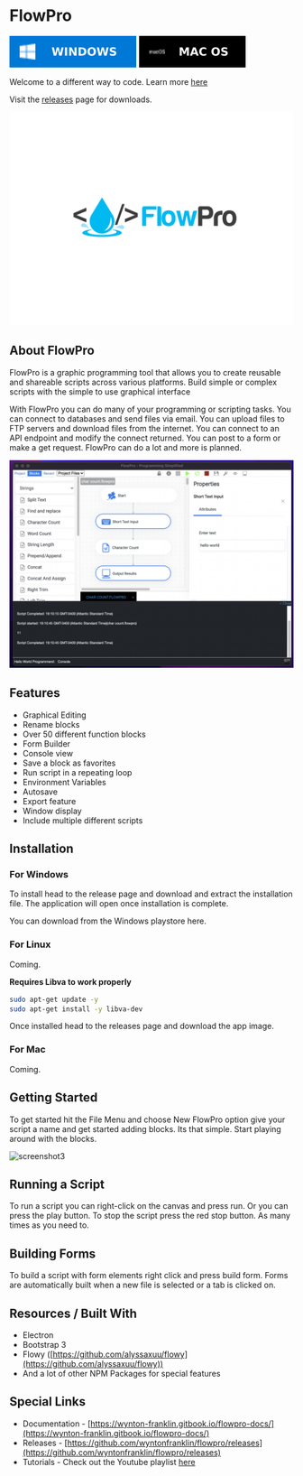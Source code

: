 # FlowPro

[![screenshot](./Windows-0078D6.svg)](https://www.microsoft.com/store/apps/9P350WJPQH84) 
[![screenshot](./macbadge.svg)](https://github.com/wyntonfranklin/flowpro/releases/tag/1.0.0-mac)

Welcome to a different way to code. Learn more [here](https://wynton-franklin.gitbook.io/flowpro-docs/)

Visit the [releases](https://github.com/wyntonfranklin/flowpro/releases) page for downloads.

![screenshot](./header.png)


## About FlowPro
FlowPro is a graphic programming tool that allows you to create reusable and shareable scripts across various platforms. Build simple or complex scripts with the simple to use graphical interface

With FlowPro you can do many of your programming or scripting tasks. 
You can connect to databases and send files via email. You can upload files to FTP servers and download files from the internet. You can connect to an API endpoint and modify the connect returned. You can post to a form or make a get request. FlowPro can do a lot and more is planned.

![screenshot2](./flowpro_mac.png)


## Features

* Graphical Editing
* Rename blocks
* Over 50 different function blocks
* Form Builder
* Console view
* Save a block as favorites
* Run script in a repeating loop
* Environment Variables
* Autosave
* Export feature
* Window display
* Include multiple different scripts

## Installation

### For Windows
To install head to the release page and download and extract the installation file.
The application will open once installation is complete.

You can download from the Windows playstore here.

### For Linux
Coming.

**Requires Libva to work properly**

```bash
sudo apt-get update -y
sudo apt-get install -y libva-dev
```

Once installed head to the releases page and download the app image.

### For Mac
Coming.

## Getting Started

To get started hit the File Menu and choose New FlowPro option give your script a name and get started adding blocks. Its that simple.
Start playing around with the blocks.

![screenshot3](./moving_blocks.gif)

## Running a Script

To run a script you can right-click on the canvas and press run. Or you can press the play button.
To stop the script press the red stop button. As many times as you need to.

## Building Forms
To build a script with form elements right click and press build form. Forms are automatically built when a new file is selected
or a tab is clicked on.

## Resources / Built With

* Electron
* Bootstrap 3
* Flowy ([https://github.com/alyssaxuu/flowy](https://github.com/alyssaxuu/flowy))
* And a lot of other NPM Packages for special features

## Special Links

* Documentation - [https://wynton-franklin.gitbook.io/flowpro-docs/](https://wynton-franklin.gitbook.io/flowpro-docs/)
* Releases - [https://github.com/wyntonfranklin/flowpro/releases](https://github.com/wyntonfranklin/flowpro/releases)
* Tutorials - Check out the Youtube playlist [here](https://www.youtube.com/watch?v=J7ulDQUnM6E&list=PLWdSdbV1ysPxp2usbSOvtXWaLpEPIxtXe&ab_channel=wfTutorials)

